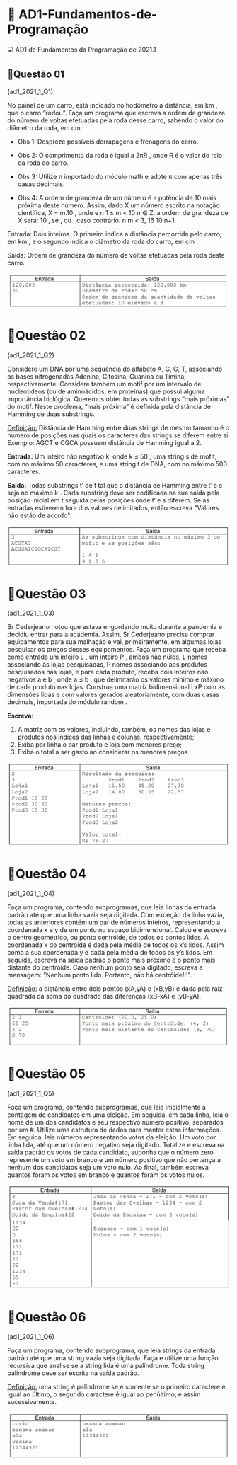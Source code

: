 # :rocket: AD1-Fundamentos-de-Programação
:computer: AD1 de Fundamentos da Programação de 2021.1

## 📌Questão 01

(ad1_2021_1_Q1)

No painel de um carro, está indicado no hodômetro a distância, em km , que o carro “rodou”. Faça um programa que escreva a ordem de grandeza do número de voltas efetuadas pela roda desse carro, sabendo o valor do diâmetro da roda, em cm : 

* Obs 1: Despreze possíveis derrapagens e frenagens do carro. 

* Obs 2: O comprimento da roda é igual a 2πR , onde R é o valor do raio da roda do carro. 

* Obs 3: Utilize π importado do módulo math e adote π com apenas três casas decimais. 

* Obs 4: A ordem de grandeza de um número é a potência de 10 mais próxima deste número. Assim, dado X um número escrito na notação científica, X = m.10 , onde e n 1 ≤ m < 10 n ∈ Z, a ordem de grandeza de X será: 10 , se , ou , caso contrário. n m < 3, 16 10 n+1 

Entrada: Dois inteiros. O primeiro indica a distância percorrida pelo carro, em km , e o segundo indica o diâmetro da roda do carro, em cm . 

Saída: Ordem de grandeza do número de voltas efetuadas pela roda deste carro.

![Alt text](https://github.com/VivianMeneses/FP_AD1_2021.1/blob/main/img/Q1_img_saida.PNG?raw=true "Optional title")



# 📌Questão 02

(ad1_2021_1_Q2)

Considere um DNA por uma sequência do alfabeto A, C, G, T, associando as bases nitrogenadas Adenina, Citosina, Guanina ou Timina, respectivamente. Considere também um motif por um intervalo de nucleotídeos (ou de aminoácidos, em proteínas) que possui alguma importância biológica. Queremos obter todas as substrings “mais próximas” do motif. Neste problema, “mais próxima” é definida pela distância de Hamming de duas substrings. 

<u>Definição:</u> Distância de Hamming entre duas strings de mesmo tamanho é o número de posições nas quais os caracteres das strings se diferem entre si. Exemplo: AGCT e CGCA possuem distância de Hamming igual a 2. 

**Entrada:** Um inteiro não negativo k, onde k ≤ 50 , uma string s de mofit, com no máximo 50 caracteres, e uma string t de DNA, com no máximo 500 caracteres. 

**Saída:** Todas substrings t′ de t tal que a distância de Hamming entre t′ e s seja no máximo k . Cada substring deve ser codificada na sua saída pela posição inicial em t seguida pelas posições onde t′ e s diferem. Se as entradas estiverem fora dos valores delimitados, então escreva "Valores não estão de acordo".

![Alt text](https://github.com/VivianMeneses/FP_AD1_2021.1/blob/main/img/Q2_img_saida.PNG?raw=true "Optional title")



# 📌Questão 03

(ad1_2021_1_Q3)

Sr Cederjeano notou que estava engordando muito durante a pandemia e decidiu entrar para a academia. Assim, Sr Cederjeano precisa comprar equipamentos para sua malhação e vai, primeiramente, em algumas lojas pesquisar os preços desses equipamentos. Faça um programa que receba como entrada um inteiro L , um inteiro P , ambos não nulos, L nomes associando às lojas pesquisadas, P nomes associando aos produtos pesquisados nas lojas, e para cada produto, receba dois inteiros não negativos a e b , onde a ≤ b , que delimitarão os valores mínimo e máximo de cada produto nas lojas. Construa uma matriz bidimensional LxP com as dimensões lidas e com valores gerados aleatoriamente, com duas casas decimais, importada do módulo random . 

**Escreva:**

1. A matriz com os valores, incluindo, também, os nomes das lojas e produtos nos índices das linhas e colunas, respectivamente; 
2. Exiba por linha o par produto e loja com menores preço; 
3. Exiba o total a ser gasto ao considerar os menores preços.

![Alt text](https://github.com/VivianMeneses/FP_AD1_2021.1/blob/main/img/Q3_img_saida.PNG?raw=true "Optional title")



# 📌Questão 04

(ad1_2021_1_Q4)

Faça um programa, contendo subprogramas, que leia linhas da entrada padrão até que uma linha vazia seja digitada. Com exceção da linha vazia, todas as anteriores contém um par de números inteiros, representando a coordenada x e y de um ponto no espaço bidimensional. Calcule e escreva o centro geométrico, ou ponto centróide, de todos os pontos lidos. A coordenada x do centróide é dada pela média de todos os x’s lidos. Assim como a sua coordenada y é dada pela média de todos os y’s lidos. Em seguida, escreva na saída padrão o ponto mais próximo e o ponto mais distante do centróide. Caso nenhum ponto seja digitado, escreva a mensagem: “Nenhum ponto lido. Portanto, não há centróide!!!”. 

<u>Definição:</u> a distância entre dois pontos (xA,yA) e (xB,yB) é dada pela raiz quadrada da soma do quadrado das diferenças (xB-xA) e (yB-yA).

![Alt text](https://github.com/VivianMeneses/FP_AD1_2021.1/blob/main/img/Q4_img_saida.PNG?raw=true "Optional title")

# 📌Questão 05

(ad1_2021_1_Q5)

Faça um programa, contendo subprogramas, que leia inicialmente a contagem de candidatos em uma eleição. Em seguida, em cada linha, leia o nome de um dos candidatos e seu respectivo número positivo, separados por um #. Utilize uma estrutura de dados para manter estas informações. Em seguida, leia números representando votos da eleição. Um voto por linha lida, até que um número negativo seja digitado. Totalize e escreva na saída padrão os votos de cada candidato, suponha que o número zero represente um voto em branco e um número positivo que não pertença a nenhum dos candidatos seja um voto nulo. Ao final, também escreva quantos foram os votos em branco e quantos foram os votos nulos.

![Alt text](https://github.com/VivianMeneses/FP_AD1_2021.1/blob/main/img/Q5_img_saida.PNG?raw=true "Optional title")



# 📌Questão 06

(ad1_2021_1_Q6)

Faça um programa, contendo subprograma, que leia strings da entrada padrão até que uma string vazia seja digitada. Faça e utilize uma função recursiva que analise se a string lida é uma palíndrome. Toda string palíndrome deve ser escrita na saída padrão. 

<u>Definição:</u> uma string é palíndrome se e somente se o primeiro caractere é igual ao último, o segundo caractere é igual ao penúltimo, e assim sucessivamente.
 
![Alt text](https://github.com/VivianMeneses/FP_AD1_2021.1/blob/main/img/Q6_img_saida.PNG?raw=true "Optional title")
